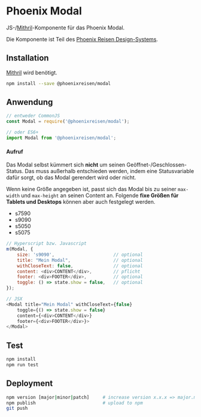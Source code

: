 # Phoenix Modal

JS-/[Mithril](https://mithril.js.org/)-Komponente für das Phoenix Modal.

Die Komponente ist Teil des [Phoenix Reisen Design-Systems](https://design-system.phoenixreisen.net).

## Installation

[Mithril](https://mithril.js.org/) wird benötigt.

```bash
npm install --save @phoenixreisen/modal
```

## Anwendung

```js
// entweder CommonJS
const Modal = require('@phoenixreisen/modal');

// oder ES6+
import Modal from '@phoenixreisen/modal';
```

#### Aufruf

Das Modal selbst kümmert sich **nicht** um seinen Geöffnet-/Geschlossen-Status. Das muss außerhalb entschieden werden, indem eine Statusvariable dafür sorgt, ob das Modal gerendert wird oder nicht.

Wenn keine Größe angegeben ist, passt sich das Modal bis zu seiner `max-width` und `max-height` an seinen Content an. Folgende **fixe Größen für Tablets und Desktops** können aber auch festgelegt werden.

- s7590
- s9090
- s5050
- s5075

```js
// Hyperscript bzw. Javascript
m(Modal, {
    size: 's9090',                      // optional
    title: "Mein Modal",                // optional
    withCloseText: false,               // optional
    content: <div>CONTENT</div>,        // pflicht
    footer: <div>FOOTER</div>,          // optional
    toggle: () => state.show = false,   // optional
});

// JSX
<Modal title="Mein Modal" withCloseText={false}
    toggle={() => state.show = false}
    content={<div>CONTENT</div>}
    footer={<div>FOOTER</div>}>
</Modal>
```

## Test

```bash
npm install
npm run test
```

## Deployment

```bash
npm version [major|minor|patch]     # increase version x.x.x => major.minor.patch
npm publish                         # upload to npm
git push
```